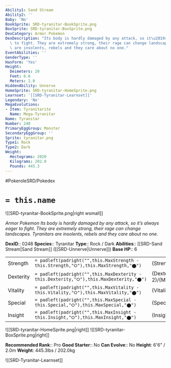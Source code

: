 ```yaml
---
Ability1: Sand Stream
Ability2: ''
Baby: 'No'
BookSprite: SRD-tyranitar-BookSprite.png
BoxSprite: SRD-tyranitar-BoxSprite.png
DexCategory: Armor Pokemon
DexDescription: "Its body is hardly damaged by any attack, so it\u2019s always eager\
  \ to fight. They are extremely strong, their rage can change landscapes. Tyranitars\
  \ are insolents, rebels and they care about no one."
EventAbilities: ''
GenderType: ''
HasForm: 'Yes'
Height:
  Deimeters: 20
  Feet: 6.6
  Meters: 2.0
HiddenAbility: Unnerve
HomeSprite: SRD-tyranitar-HomeSprite.png
Learnset: '[[SRD-Tyranitar-Learnset]]'
Legendary: 'No'
MegaEvolutions:
- Item: Tyranitarite
  Name: Mega-Tyranitar
Name: Tyranitar
Number: 248
PrimaryEggGroup: Monster
SecondaryEggGroup: ''
Sprite: tyranitar.png
Type1: Rock
Type2: Dark
Weight:
  Hectograms: 2020
  Kilograms: 202.0
  Pounds: 445.3
---
```


#PokeroleSRD/Pokedex

# `= this.name`

![[SRD-tyranitar-BookSprite.png|right wsmall]]

*Armor Pokemon*
*Its body is hardly damaged by any attack, so it’s always eager to fight. They are extremely strong, their rage can change landscapes. Tyranitars are insolents, rebels and they care about no one.*

**DexID**:: 0248
**Species**:: Tyranitar
**Type**:: Rock / Dark
**Abilities**:: [[SRD-Sand Stream|Sand Stream]] ([[SRD-Unnerve|Unnerve]])
**Base HP**:: 6

|           |                                                                                        |                                          |
| --------- | -------------------------------------------------------------------------------------- | ---------------------------------------- |
| Strength  | `= padleft(padright("",this.MaxStrength - this.Strength,"⭘"),this.MaxStrength,"⬤")`    | (Strength::3)/(MaxStrength::7)   |
| Dexterity | `= padleft(padright("",this.MaxDexterity - this.Dexterity,"⭘"),this.MaxDexterity,"⬤")` | (Dexterity:: 2)/(MaxDexterity::5) |
| Vitality  | `= padleft(padright("",this.MaxVitality - this.Vitality,"⭘"),this.MaxVitality,"⬤")`    | (Vitality::3)/(MaxVitality::6)   |
| Special   | `= padleft(padright("",this.MaxSpecial - this.Special,"⭘"),this.MaxSpecial,"⬤")`       | (Special::3)/(MaxSpecial::6)     |
| Insight   | `= padleft(padright("",this.MaxInsight - this.Insight,"⭘"),this.MaxInsight,"⬤")`       | (Insight::3)/(MaxInsight::6)     |

![[SRD-tyranitar-HomeSprite.png|right]]
![[SRD-tyranitar-BoxSprite.png|right]]

**Recommended Rank**:: Pro
**Good Starter**:: No
**Can Evolve**:: No
**Height**: 6'6" / 2.0m
**Weight**: 445.3lbs / 202.0kg

![[SRD-Tyranitar-Learnset]]